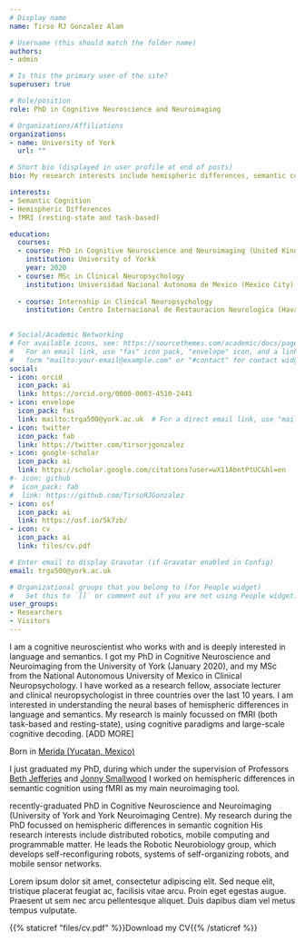 ```yaml
---
# Display name
name: Tirso RJ Gonzalez Alam

# Username (this should match the folder name)
authors:
- admin

# Is this the primary user of the site?
superuser: true

# Role/position
role: PhD in Cognitive Neuroscience and Neuroimaging

# Organizations/Affiliations
organizations:
- name: University of York
  url: ""

# Short bio (displayed in user profile at end of posts)
bio: My research interests include hemispheric differences, semantic cognition, fMRI, machine learning and DTI.

interests:
- Semantic Cognition
- Hemispheric Differences
- fMRI (resting-state and task-based)

education:
  courses:
  - course: PhD in Cognitive Neuroscience and Neuroimaging (United Kingdom)
    institution: University of Yorkk
    year: 2020
  - course: MSc in Clinical Neuropsychology
    institution: Universidad Nacional Autonoma de Mexico (Mexico City)
    
  - course: Internship in Clinical Neuropsychology
    institution: Centro Internacional de Restauracion Neurologica (Havana, Cuba)
    

# Social/Academic Networking
# For available icons, see: https://sourcethemes.com/academic/docs/page-builder/#icons
#   For an email link, use "fas" icon pack, "envelope" icon, and a link in the
#   form "mailto:your-email@example.com" or "#contact" for contact widget.
social:
- icon: orcid
  icon_pack: ai
  link: https://orcid.org/0000-0003-4510-2441
- icon: envelope
  icon_pack: fas
  link: mailto:trga500@york.ac.uk  # For a direct email link, use "mailto:test@example.org".
- icon: twitter
  icon_pack: fab
  link: https://twitter.com/tirsorjgonzalez
- icon: google-scholar
  icon_pack: ai
  link: https://scholar.google.com/citations?user=wX11AbntPtUC&hl=en
#- icon: github
#  icon_pack: fab
#  link: https://github.com/TirsoRJGonzalez
- icon: osf
  icon_pack: ai
  link: https://osf.io/5k7zb/
- icon: cv
  icon_pack: ai
  link: files/cv.pdf

# Enter email to display Gravatar (if Gravatar enabled in Config)
email: trga500@york.ac.uk

# Organizational groups that you belong to (for People widget)
#   Set this to `[]` or comment out if you are not using People widget.
user_groups:
- Researchers
- Visitors
---
```


I am a cognitive neuroscientist who works with and is deeply interested in language and semantics. I got my PhD in Cognitive Neuroscience and Neuroimaging from the University of York (January 2020), and my MSc from the National Autonomous University of Mexico in Clinical Neuropsychology. I have worked as a research fellow, associate lecturer and clinical neuropsychologist in three countries over the last 10 years. I am interested in understanding the neural bases of hemispheric differences in language and semantics. My research is mainly focussed on fMRI (both task-based and resting-state), using cognitive paradigms and large-scale cognitive decoding. [ADD MORE]

Born in [Merida (Yucatan, Mexico)](https://en.wikipedia.org/wiki/M%C3%A9rida,_Yucat%C3%A1n)

I just graduated my PhD, during which under the supervision of Professors [Beth Jefferies](https://www.york.ac.uk/psychology/staff/academicstaff/ej514/) and [Jonny Smallwood](https://www.york.ac.uk/psychology/staff/academicstaff/jonathan_smallwood/) I worked on hemispheric differences in semantic cognition using fMRI as my main neuroimaging tool. 

recently-graduated PhD in Cognitive Neuroscience and Neuroimaging (University of York and York Neuroimaging Centre). My research during the PhD focussed on hemispheric differences in semantic cognition
His research interests include distributed robotics, mobile computing and programmable matter. He leads the Robotic Neurobiology group, which develops self-reconfiguring robots, systems of self-organizing robots, and mobile sensor networks.

Lorem ipsum dolor sit amet, consectetur adipiscing elit. Sed neque elit, tristique placerat feugiat ac, facilisis vitae arcu. Proin eget egestas augue. Praesent ut sem nec arcu pellentesque aliquet. Duis dapibus diam vel metus tempus vulputate.

{{% staticref "files/cv.pdf" %}}Download my CV{{% /staticref %}}
